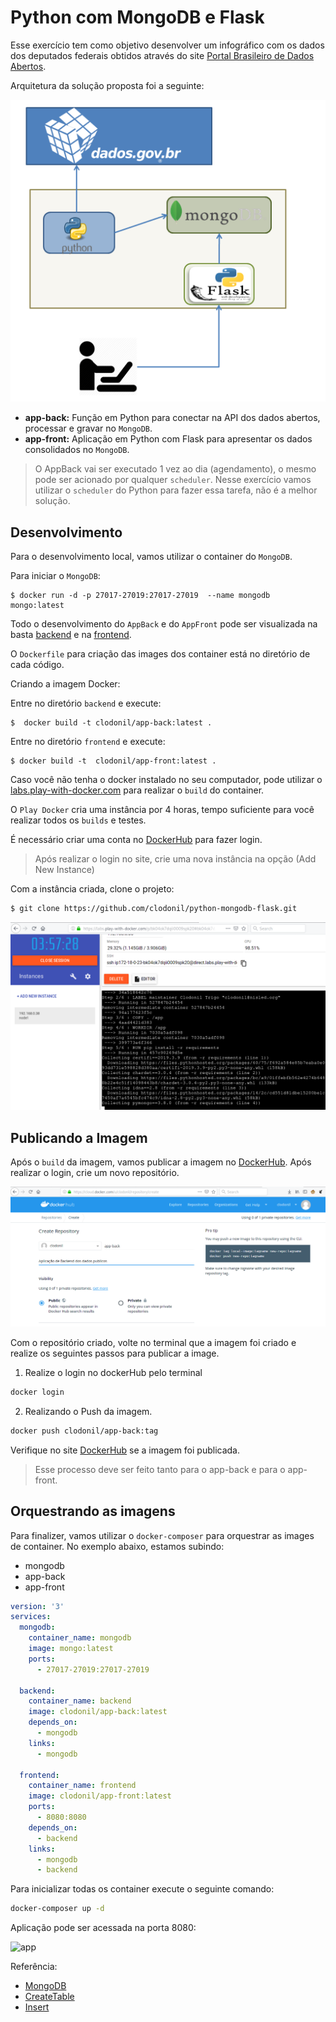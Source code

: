 # Python com MongoDB e Flask

Esse exercício tem como objetivo desenvolver um infográfico com os dados dos deputados federais obtidos através do site [Portal Brasileiro de Dados Abertos](https://dadosabertos.camara.leg.br/).

Arquitetura da solução proposta foi a seguinte:

![arquitetura](img/arquitetura.png)


* **app-back:** Função em Python para conectar na API dos dados abertos, processar e gravar no `MongoDB`.
* **app-front:** Aplicação em Python com Flask para apresentar os dados consolidados no `MongoDB`.

> O AppBack vai ser executado 1 vez ao dia (agendamento), o mesmo pode ser acionado por qualquer `scheduler`. Nesse exercício vamos utilizar o `scheduler` do  Python para fazer essa tarefa, não é a melhor solução.


## Desenvolvimento

Para o desenvolvimento local, vamos utilizar o container do `MongoDB`.

Para iniciar o `MongoDB`:

```
$ docker run -d -p 27017-27019:27017-27019  --name mongodb mongo:latest
```

Todo o desenvolvimento do `AppBack` e do `AppFront` pode ser visualizada na basta [backend](backend) e na [frontend](frontend).

O `Dockerfile` para criação das images dos container está no diretório de cada código.
 
Criando a imagem Docker:

Entre no diretório `backend` e execute:

```
$  docker build -t clodonil/app-back:latest .
```
Entre no diretório `frontend` e execute:

```
$ docker build -t  clodonil/app-front:latest .
```

Caso você não tenha o docker instalado no seu computador, pode utilizar o [labs.play-with-docker.com](https://labs.play-with-docker.com) para realizar o `build` do container.

O `Play Docker` cria uma instância por 4 horas, tempo suficiente para você realizar todos os `builds` e testes.

É necessário criar uma conta no [DockerHub](https://hub.docker.com/) para fazer login.

> Após realizar o login no site, crie uma nova instância na opção (Add New Instance)

Com a instância criada, clone o projeto:

```bash
$ git clone https://github.com/clodonil/python-mongodb-flask.git
```
  
 ![instance](img/instance.png)

## Publicando a Imagem

Após o `build` da imagem, vamos publicar a imagem no [DockerHub](https://hub.docker.com/). Após realizar o login, crie um novo repositório.

![createrepo](img/create_repo.png)

Com o repositório criado, volte no terminal que a imagem foi criado e realize os seguintes passos para publicar a image.


1. Realize o login no dockerHub pelo terminal
```bash
docker login
```

2. Realizando o Push da imagem.

```bash
docker push clodonil/app-back:tag
```
Verifique no site [DockerHub](https://hub.docker.com/) se a imagem foi publicada.

> Esse processo deve ser feito tanto para o app-back e para o app-front. 

## Orquestrando as imagens

Para finalizer, vamos utilizar o `docker-composer` para orquestrar as images de container. No exemplo abaixo, estamos subindo:

- mongodb
- app-back
- app-front

```yaml
version: '3'
services:
  mongodb:
    container_name: mongodb
    image: mongo:latest
    ports:
      - 27017-27019:27017-27019

  backend:
    container_name: backend
    image: clodonil/app-back:latest
    depends_on:
      - mongodb
    links:
      - mongodb

  frontend:
    container_name: frontend
    image: clodonil/app-front:latest
    ports:
      - 8080:8080
    depends_on:
      - backend
    links:
      - mongodb
      - backend
```

Para inicializar todas os container execute o seguinte comando:

```bash
docker-composer up -d
```

Aplicação pode ser acessada na porta 8080:

![app](img/app.png)


Referência:

- [MongoDB](https://medium.com/grupy-rn/trabalhando-com-python-e-mongodb-1d23ee042658)
- [CreateTable](https://www.w3schools.com/python/python_mongodb_create_db.asp)
- [Insert](https://www.w3schools.com/python/python_mongodb_insert.asp)
